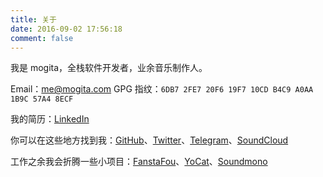 ```yaml
---
title: 关于
date: 2016-09-02 17:56:18
comment: false
---
```


我是 mogita，全栈软件开发者，业余音乐制作人。

Email：me@mogita.com
GPG 指纹：`6DB7 2FE7 20F6 19F7 10CD B4C9 A0AA 1B9C 57A4 8ECF`

我的简历：[LinkedIn](https://www.linkedin.com/in/mogita/)

你可以在这些地方找到我：[GitHub](https://github.com/mogita)、[Twitter](https://twitter.com/mogita)、[Telegram](https://t.me/mogita)、[SoundCloud](https://soundcloud.com/mogita)

工作之余我会折腾一些小项目：[FanstaFou](http://fanstafou.mogita.com)、[YoCat](https://fanfou.com/yocat)、[Soundmono](http://soundmono.com)
